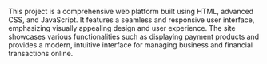This project is a comprehensive web platform built using HTML, advanced CSS, and JavaScript. It features a seamless and responsive user interface, emphasizing visually appealing design and user experience. The site showcases various functionalities such as displaying payment products and provides a modern, intuitive interface for managing business and financial transactions online.

